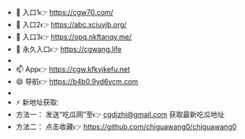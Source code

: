 - 👋 入口1👉  https://cgw70.com/
- 👀 入口2👉  https://abc.xciuvjb.org/
- 🌱 入口3👉  https://opq.nkftanqy.me/
- 💞️ 永久入口👉  https://cgwang.life
-
- 📫 App👉  https://cgw.kfkyjkefu.net
- 😄 导航👉  https://b4b0.9yd6vcm.com
- 
- ⚡ 新地址获取: 
- 方法一： 发送“吃瓜网”至👉  cgdizhi@gmail.com 获取最新吃瓜地址
- 方法二： 点击收藏👉  https://github.com/chiguawang0/chiguawang0

<!---
chiguawang0/chiguawang0 is a ✨ special ✨ repository because its `README.md` (this file) appears on your GitHub profile.
You can click the Preview link to take a look at your changes.
--->
